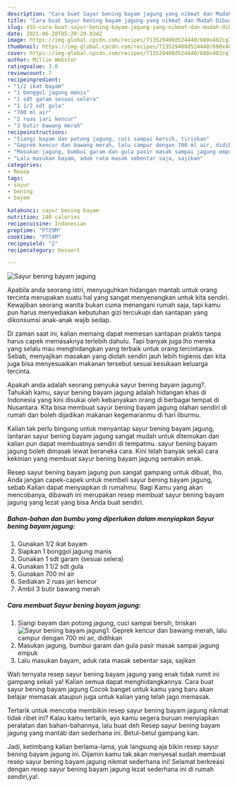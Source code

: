 ```yaml
---
description: "Cara buat Sayur bening bayam jagung yang nikmat dan Mudah Dibuat"
title: "Cara buat Sayur bening bayam jagung yang nikmat dan Mudah Dibuat"
slug: 455-cara-buat-sayur-bening-bayam-jagung-yang-nikmat-dan-mudah-dibuat
date: 2021-06-20T05:29:29.834Z
image: https://img-global.cpcdn.com/recipes/713529408d524440/680x482cq70/sayur-bening-bayam-jagung-foto-resep-utama.jpg
thumbnail: https://img-global.cpcdn.com/recipes/713529408d524440/680x482cq70/sayur-bening-bayam-jagung-foto-resep-utama.jpg
cover: https://img-global.cpcdn.com/recipes/713529408d524440/680x482cq70/sayur-bening-bayam-jagung-foto-resep-utama.jpg
author: Millie Webster
ratingvalue: 3.8
reviewcount: 7
recipeingredient:
- "1/2 ikat bayam"
- "1 bonggol jagung manis"
- "1 sdt garam sesuai selera"
- "1 1/2 sdt gula"
- "700 ml air"
- "2 ruas jari kencur"
- "3 butir bawang merah"
recipeinstructions:
- "Siangi bayam dan potong jagung, cuci sampai bersih, tiriskan"
- "Geprek kencur dan bawang merah, lalu campur dengan 700 ml air, didihkan"
- "Masukan jagung, bumbui garam dan gula pasir masak sampai jagung empuk"
- "Lalu masukan bayam, aduk rata masak sebentar saja, sajikan"
categories:
- Resep
tags:
- sayur
- bening
- bayam

katakunci: sayur bening bayam 
nutrition: 240 calories
recipecuisine: Indonesian
preptime: "PT29M"
cooktime: "PT54M"
recipeyield: "2"
recipecategory: Dessert

---
```



![Sayur bening bayam jagung](https://img-global.cpcdn.com/recipes/713529408d524440/680x482cq70/sayur-bening-bayam-jagung-foto-resep-utama.jpg)

Apabila anda seorang istri, menyuguhkan hidangan mantab untuk orang tercinta merupakan suatu hal yang sangat menyenangkan untuk kita sendiri. Kewajiban seorang  wanita bukan cuma menangani rumah saja, tapi kamu pun harus menyediakan kebutuhan gizi tercukupi dan santapan yang dikonsumsi anak-anak wajib sedap.

Di zaman  saat ini, kalian memang dapat memesan santapan praktis tanpa harus capek memasaknya terlebih dahulu. Tapi banyak juga lho mereka yang selalu mau menghidangkan yang terbaik untuk orang tercintanya. Sebab, menyajikan masakan yang diolah sendiri jauh lebih higienis dan kita juga bisa menyesuaikan makanan tersebut sesuai kesukaan keluarga tercinta. 



Apakah anda adalah seorang penyuka sayur bening bayam jagung?. Tahukah kamu, sayur bening bayam jagung adalah hidangan khas di Indonesia yang kini disukai oleh kebanyakan orang di berbagai tempat di Nusantara. Kita bisa membuat sayur bening bayam jagung olahan sendiri di rumah dan boleh dijadikan makanan kegemaranmu di hari liburmu.

Kalian tak perlu bingung untuk menyantap sayur bening bayam jagung, lantaran sayur bening bayam jagung sangat mudah untuk ditemukan dan kalian pun dapat membuatnya sendiri di tempatmu. sayur bening bayam jagung boleh dimasak lewat beraneka cara. Kini telah banyak sekali cara kekinian yang membuat sayur bening bayam jagung semakin enak.

Resep sayur bening bayam jagung pun sangat gampang untuk dibuat, lho. Anda jangan capek-capek untuk membeli sayur bening bayam jagung, sebab Kalian dapat menyiapkan di rumahmu. Bagi Kamu yang akan mencobanya, dibawah ini merupakan resep membuat sayur bening bayam jagung yang lezat yang bisa Anda buat sendiri.

<!--inarticleads1-->

##### Bahan-bahan dan bumbu yang diperlukan dalam menyiapkan Sayur bening bayam jagung:

1. Gunakan 1/2 ikat bayam
1. Siapkan 1 bonggol jagung manis
1. Gunakan 1 sdt garam (sesuai selera)
1. Gunakan 1 1/2 sdt gula
1. Gunakan 700 ml air
1. Sediakan 2 ruas jari kencur
1. Ambil 3 butir bawang merah




<!--inarticleads2-->

##### Cara membuat Sayur bening bayam jagung:

1. Siangi bayam dan potong jagung, cuci sampai bersih, tiriskan
<img src="https://img-global.cpcdn.com/steps/0fd7723f1d3a6263/160x128cq70/sayur-bening-bayam-jagung-langkah-memasak-1-foto.jpg" alt="Sayur bening bayam jagung">1. Geprek kencur dan bawang merah, lalu campur dengan 700 ml air, didihkan
1. Masukan jagung, bumbui garam dan gula pasir masak sampai jagung empuk
1. Lalu masukan bayam, aduk rata masak sebentar saja, sajikan




Wah ternyata resep sayur bening bayam jagung yang enak tidak rumit ini gampang sekali ya! Kalian semua dapat menghidangkannya. Cara buat sayur bening bayam jagung Cocok banget untuk kamu yang baru akan belajar memasak ataupun juga untuk kalian yang telah jago memasak.

Tertarik untuk mencoba membikin resep sayur bening bayam jagung nikmat tidak ribet ini? Kalau kamu tertarik, ayo kamu segera buruan menyiapkan peralatan dan bahan-bahannya, lalu buat deh Resep sayur bening bayam jagung yang mantab dan sederhana ini. Betul-betul gampang kan. 

Jadi, ketimbang kalian berlama-lama, yuk langsung aja bikin resep sayur bening bayam jagung ini. Dijamin kamu tak akan menyesal sudah membuat resep sayur bening bayam jagung nikmat sederhana ini! Selamat berkreasi dengan resep sayur bening bayam jagung lezat sederhana ini di rumah sendiri,ya!.

